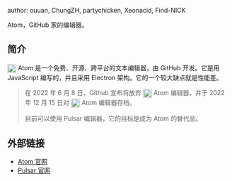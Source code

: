 author: ouuan, ChungZH, partychicken, Xeonacid, Find-NICK

Atom，GitHub 家的编辑器。

## 简介

<img src="https://lc-gluttony.s3.amazonaws.com/LtVzbnxbQKLV/HHRefSAD1nO9uSsh937UWLJ3YIm8teny/atom.png" width = "20" align="absmiddle"> Atom 是一个免费、开源、跨平台的文本编辑器，由 GitHub 开发。它是用 JavaScript 编写的，并且采用 Electron 架构。它的一个较大缺点就是性能差。

> 在 2022 年 6 月 8 日，Github 宣布将放弃 <img src="https://lc-gluttony.s3.amazonaws.com/LtVzbnxbQKLV/HHRefSAD1nO9uSsh937UWLJ3YIm8teny/atom.png" width = "20" align="absmiddle"> Atom 编辑器，并于 2022 年 12 月 15 日对 <img src="https://lc-gluttony.s3.amazonaws.com/LtVzbnxbQKLV/HHRefSAD1nO9uSsh937UWLJ3YIm8teny/atom.png" width = "20" align="absmiddle"> Atom 编辑器存档。
>
> 目前可以使用 Pulsar 编辑器，它的目标是成为 Atom 的替代品。

## 外部链接

- [Atom 官网](https://atom.io)
- [Pulsar 官网](https://pulsar-edit.dev/)
